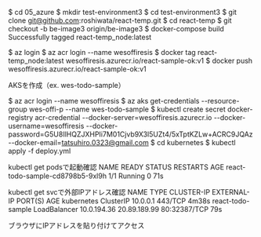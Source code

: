 $ cd 05_azure
$ mkdir test-environment3
$ cd test-environment3
$ git clone git@github.com:roshiwata/react-temp.git
$ cd react-temp
$ git checkout -b be-image3 origin/be-image3
$ docker-compose build
Successfully tagged react-temp_node:latest

$ az login
$ az acr login --name wesoffiresis
$ docker tag react-temp_node:latest wesoffiresis.azurecr.io/react-sample-ok:v1
$ docker push wesoffiresis.azurecr.io/react-sample-ok:v1

AKSを作成（ex. wes-todo-sample）

$ az acr login --name wesoffiresis
$ az aks get-credentials --resource-group wes-offi-p --name wes-todo-sample
$ kubectl create secret docker-registry acr-credential --docker-server=wesoffiresis.azurecr.io --docker-username=wesoffiresis --docker-password=G5U8IlHQZJXHPIi7M01Cjvb9X3l5UZt4/5xTptKZLw+ACRC9JQAz --docker-email=tatsuhiro.0323@gmail.com
$ cd kubernetes
$ kubectl apply -f deploy.yml

kubectl get podsで起動確認
NAME                               READY   STATUS    RESTARTS   AGE
react-todo-sample-cd8798b5-9xl9h   1/1     Running   0          71s


kubectl get svcで外部IPアドレス確認
NAME                TYPE           CLUSTER-IP    EXTERNAL-IP    PORT(S)        AGE
kubernetes          ClusterIP      10.0.0.1      <none>         443/TCP        4m38s
react-todo-sample   LoadBalancer   10.0.194.36   20.89.189.99   80:32387/TCP   79s

ブラウザにIPアドレスを貼り付けてアクセス